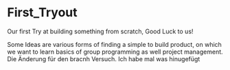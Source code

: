 # First_Tryout
Our first Try at building something from scratch, Good Luck to us!

Some Ideas are various forms of finding a simple to build product, on which we want to learn basics of group programming as well project management.
Die Änderung für den bracnh Versuch.
Ich habe mal was hinugefügt
